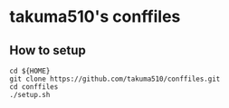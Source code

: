 takuma510's conffiles
==========


## How to setup ##

    cd ${HOME}
    git clone https://github.com/takuma510/conffiles.git
    cd conffiles
    ./setup.sh
